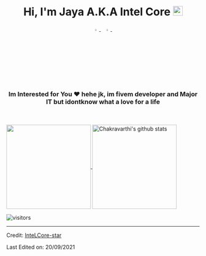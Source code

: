 <h1 align="center">Hi, I'm Jaya A.K.A Intel Core <img src="https://media.giphy.com/media/hvRJCLFzcasrR4ia7z/giphy.gif" width="25px"></h1>

<p align="center">
  <a href="https://www.instagram.com/suryawijaya_01/">
    <img src="https://img.icons8.com/fluent/48/000000/instagram-new.png" width="3.5%"/>
  </a><span>&nbsp;</span>
  <a href="mailto:suryawijaya1147@gmail.com">
    <img src="https://img.icons8.com/fluent/48/000000/gmail.png" width="3.5%"/>
  </a><span>&nbsp;</span>
</p>
<h3 align="center">Im Interested for You ❤ hehe jk, im fivem developer and Major IT but idontknow what a love for a life</h3>

<br>

<br>

  <a href="https://github.com/InteLCore-star">
    <img align="center" src="https://github-readme-stats.vercel.app/api/top-langs/?username=InteLCore-star&hide=ASP.NET,jupyter%20notebook&theme=dark&hide_langs_below=1" height="220px"/>
  </a>
  <a href="https://github.com/InteLCore-star">
   <img align="center" src="https://github-readme-stats.vercel.app/api?username=InteLCore-star&count_private=true&hide=stars&show_icons=true&theme=dark&line_height=27" alt="Chakravarthi's github stats" height="220px" />
  </a>



![visitors](https://visitor-badge.laobi.icu/badge?page_id=InteLCore-star.408179647)

------

Credit: [InteLCore-star](https://github.com/InteLCore-star)

Last Edited on: 20/09/2021
